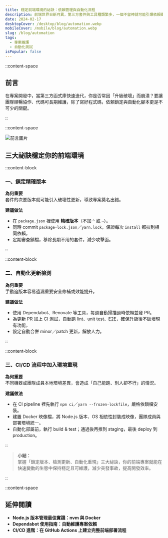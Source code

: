 ```yaml
---
title: 穩定前端環境的祕訣：依賴管理與自動化流程
description: 前端世界日新月異，第三方套件與工具種類繁多，一個不留神就可能引爆依賴衝突。為了確保專案長期維護的穩定度，建立一套良好的依賴管理與自動化流程至關重要。在本文中，我會分享從套件更新到測試部署的實務經驗，讓你在開發時不再手忙腳亂。
date: 2024-02-17
desktopCover: /desktop/blog/automation.webp
mobileCover: /mobile/blog/automation.webp
slug: /blog/automation
tags:
  - 專案維護
  - 自動化測試
isPopular: false
---
```


::content-space

## 前言

在專案開發中，當第三方函式庫快速迭代，你是否常因「升級破壞」而崩潰？要讓團隊順暢協作、代碼可長期維護，除了寫好程式碼，依賴鎖定與自動化腳本更是不可少的關鍵。

::

::content-space

![前言圖片](/desktop/blog/automation.webp)

## 三大祕訣穩定你的前端環境

::content-block

### 一、鎖定精確版本

**為何重要**  
套件的次要版本就可能引入破壞性更新，導致專案莫名出錯。

**建議做法**

- 在 `package.json` 裡使用 **精確版本**（不加 `^` 或 `~`）。
- 同時 commit `package-lock.json`／`yarn.lock`，保證每次 `install` 都拉到相同依賴。
- 定期審查鎖檔，移除長期不用的套件，減少攻擊面。

::

::content-block

### 二、自動化更新檢測

**為何重要**  
手動追版本容易遺漏重要安全修補或效能提升。

**建議做法**

- 使用 Dependabot、Renovate 等工具，每週自動掃描過時依賴並發 PR。
- 為更新 PR 加上 CI 測試，自動跑 lint、unit test、E2E，確保升級後不破壞現有功能。
- 設定自動合併 minor／patch 更新，解放人力。

::

::content-block

### 三、CI/CD 流程中加入環境重現

**為何重要**  
不同機器或團隊成員本地環境差異，會造成「自己能跑、別人卻不行」的情況。

**建議做法**

- 在 CI pipeline 裡先執行 `npm ci`／`yarn --frozen-lockfile`，嚴格依鎖檔安裝。
- 建置 Docker 映像檔，將 Node.js 版本、OS 相依性封裝成映像，團隊成員與部署環境統一。
- 自動化部屬前，執行 build & test；通過後再推到 staging，最後 deploy 到 production。

::

> **小結：**  
> 掌握「鎖定版本、檢測更新、自動化重現」三大祕訣，你的前端專案就能在快速變動的生態中保持穩定且可維護，減少突發事故，提高開發效率。

::

::content-space

## 延伸閱讀

- **Node.js 版本管理最佳實踐：nvm 與 Docker**
- **Dependabot 使用指南：自動維護專案依賴**
- **CI/CD 進階：在 GitHub Actions 上建立完整前端部署流程**
